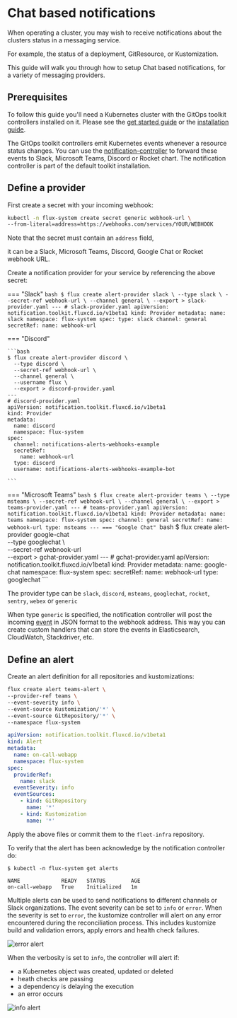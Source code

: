 # Chat based notifications

When operating a cluster, you may wish to receive notifications about the clusters status in a messaging service.

For example, the status of a deployment, GitResource, or Kustomization.

This guide will walk you through how to setup Chat based notifications, for a variety of messaging providers.

## Prerequisites

To follow this guide you'll need a Kubernetes cluster with the GitOps
toolkit controllers installed on it.
Please see the [get started guide](../get-started/index.md)
or the [installation guide](installation.md).

The GitOps toolkit controllers emit Kubernetes events whenever a resource status changes.
You can use the [notification-controller](../components/notification/controller.md)
to forward these events to Slack, Microsoft Teams, Discord or Rocket chart.
The notification controller is part of the default toolkit installation.


## Define a provider

First create a secret with your incoming webhook:

```sh
kubectl -n flux-system create secret generic webhook-url \
--from-literal=address=https://webhooks.com/services/YOUR/WEBHOOK
```

Note that the secret must contain an `address` field,

it can be a Slack, Microsoft Teams, Discord, Google Chat or Rocket webhook URL.

Create a notification provider for your service by referencing the above secret:

=== "Slack"
    ```bash
    $ flux create alert-provider slack \
      --type slack \
      --secret-ref webhook-url \
      --channel general \
      --export > slack-provider.yaml
    ---
    # slack-provider.yaml
    apiVersion: notification.toolkit.fluxcd.io/v1beta1
    kind: Provider
    metadata:
      name: slack
      namespace: flux-system
    spec:
      type: slack
      channel: general
      secretRef:
        name: webhook-url
    ```

=== "Discord"

    ```bash
    $ flux create alert-provider discord \
      --type discord \
      --secret-ref webhook-url \
      --channel general \
      --username flux \
      --export > discord-provider.yaml
    ---
    # discord-provider.yaml
    apiVersion: notification.toolkit.fluxcd.io/v1beta1
    kind: Provider
    metadata:
      name: discord
      namespace: flux-system
    spec:
      channel: notifications-alerts-webhooks-example
      secretRef:
        name: webhook-url
      type: discord
      username: notifications-alerts-webhooks-example-bot

    ```
=== "Microsoft Teams"
    ```bash
    $ flux create alert-provider teams \
      --type msteams \
      --secret-ref webhook-url \
      --channel general \
      --export > teams-provider.yaml
    ---
    # teams-provider.yaml
    apiVersion: notification.toolkit.fluxcd.io/v1beta1
    kind: Provider
    metadata:
      name: teams
      namespace: flux-system
    spec:
      channel: general
      secretRef:
        name: webhook-url
      type: msteams
    ---
=== "Google Chat"
    ```bash
    $ flux create alert-provider google-chat \
      --type googlechat \   
      --secret-ref webnook-url \
      --export > gchat-provider.yaml
    ---
    # gchat-provider.yaml
    apiVersion: notification.toolkit.fluxcd.io/v1beta1
    kind: Provider
    metadata:
      name: google-chat
      namespace: flux-system
    spec:
      secretRef:
        name: webhook-url
      type: googlechat
    ```

The provider type can be `slack`, `discord`, `msteams`, `googlechat`, `rocket`, `sentry`, `webex` or `generic`

When type `generic` is specified, the notification controller will post the incoming
[event](../components/notification/event.md) in JSON format to the webhook address.
This way you can create custom handlers that can store the events in
Elasticsearch, CloudWatch, Stackdriver, etc.

## Define an alert

Create an alert definition for all repositories and kustomizations:

```bash
flux create alert teams-alert \
--provider-ref teams \
--event-severity info \
--event-source Kustomization/'*' \
--event-source GitRepository/'*' \
--namespace flux-system

```
```yaml
apiVersion: notification.toolkit.fluxcd.io/v1beta1
kind: Alert
metadata:
  name: on-call-webapp
  namespace: flux-system
spec:
  providerRef:
    name: slack
  eventSeverity: info
  eventSources:
    - kind: GitRepository
      name: '*'
    - kind: Kustomization
      name: '*'
```

Apply the above files or commit them to the `fleet-infra` repository.

To verify that the alert has been acknowledge by the notification controller do:

```console
$ kubectl -n flux-system get alerts

NAME             READY   STATUS        AGE
on-call-webapp   True    Initialized   1m
```

Multiple alerts can be used to send notifications to different channels or Slack organizations.
The event severity can be set to `info` or `error`.
When the severity is set to `error`, the kustomize controller will alert on any error encountered during the reconciliation process.
This includes kustomize build and validation errors, apply errors and health check failures.

![error alert](../_files/slack-error-alert.png)

When the verbosity is set to `info`, the controller will alert if:

* a Kubernetes object was created, updated or deleted
* heath checks are passing
* a dependency is delaying the execution
* an error occurs

![info alert](../_files/slack-info-alert.png)
